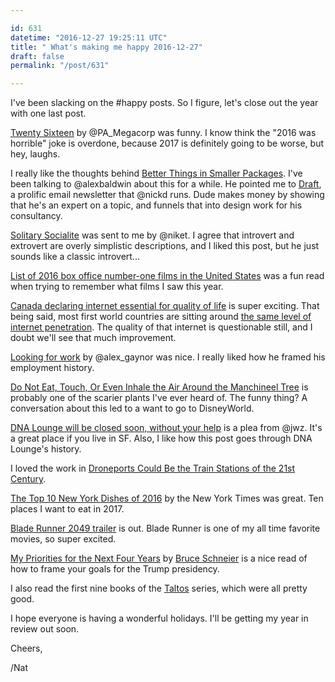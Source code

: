 ```yaml
---

id: 631
datetime: "2016-12-27 19:25:11 UTC"
title: " What's making me happy 2016-12-27"
draft: false
permalink: "/post/631"

---
```


I've been slacking on the #happy posts. So I figure, let's close out the year with one last post.


[Twenty Sixteen](https://www.penny-arcade.com/comic/2016/12/26/two-thousand-and-sixteen) by @PA_Megacorp was funny. I know think the "2016 was horrible" joke is overdone, because 2017 is definitely going to be worse, but hey, laughs.

I really like the thoughts behind [Better Things in Smaller Packages](http://pketh.org/better-things). I've been talking to @alexbaldwin about this for a while. He pointed me to [Draft](https://draft.nu/), a prolific email newsletter that @nickd runs. Dude makes money by showing that he's an expert on a topic, and funnels that into design work for his consultancy.

[Solitary Socialite](https://sivers.org/soso) was sent to me by @niket. I agree that introvert and extrovert are overly simplistic descriptions, and I liked this post, but he just sounds like a classic introvert...

[List of 2016 box office number-one films in the United States](https://en.wikipedia.org/wiki/List_of_2016_box_office_number-one_films_in_the_United_States) was a fun read when trying to remember what films I saw this year.

[Canada declaring internet essential for quality of life](http://www.theverge.com/2016/12/22/14052368/canada-broadband-internet-essential-service) is super exciting. That being said, most first world countries are sitting around [the same level of internet penetration](https://www.google.com/publicdata/explore?ds=d5bncppjof8f9_&ctype=l&strail=false&bcs=d&nselm=h&met_y=it_net_user_p2&scale_y=lin&ind_y=false&rdim=region&idim=country:USA:CHN:GBR:JPN:FRA:CAN:IND&ifdim=region&hl=en&dl=en&ind=false). The quality of that internet is questionable still, and I doubt we'll see that much improvement.

[Looking for work](https://alexgaynor.net/2016/dec/23/looking-for-work/) by @alex_gaynor was nice. I really liked how he framed his employment history.

[Do Not Eat, Touch, Or Even Inhale the Air Around the Manchineel Tree](http://www.atlasobscura.com/articles/whatever-you-do-do-not-eat-touch-or-even-inhale-the-air-around-the-manchineel-tree) is probably one of the scarier plants I've ever heard of. The funny thing? A conversation about this led to a want to go to DisneyWorld.

[DNA Lounge will be closed soon, without your help](https://www.dnalounge.com/backstage/log/2016/12/19.html) is a plea from @jwz. It's a great place if you live in SF. Also, I like how this post goes through DNA Lounge's history.

I loved the work in [Droneports Could Be the Train Stations of the 21st Century](http://www.archdaily.com/801464/this-student-project-shows-how-droneports-could-be-the-train-stations-of-the-21st-century). 

[The Top 10 New York Dishes of 2016](http://nyti.ms/2hKepO1) by the New York Times was great. Ten places I want to eat in 2017.

[Blade Runner 2049 trailer](http://www.polygon.com/2016/12/19/14005172/blade-runner-sequel-trailer-harrison-ford) is out. Blade Runner is one of my all time favorite movies, so super excited.

[My Priorities for the Next Four Years](https://www.schneier.com/blog/archives/2016/12/my_priorities_f.html) by [Bruce Schneier](https://en.wikipedia.org/wiki/Bruce_Schneier) is a nice read of how to frame your goals for the Trump presidency.

I also read the first nine books of the [Taltos](https://www.goodreads.com/series/40334-vlad-taltos) series, which were all pretty good.

I hope everyone is having a wonderful holidays. I'll be getting my year in review out soon. 

Cheers,

/Nat

